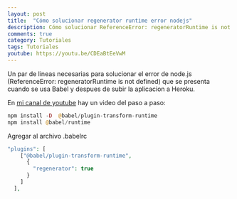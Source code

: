 ```yaml
---
layout: post
title:  "Cómo solucionar regenerator runtime error nodejs"
description: Cómo solucionar ReferenceError: regeneratorRuntime is not defined en Heroku 
comments: true
category: Tutoriales
tags: Tutoriales
youtube: https://youtu.be/CDEaBtEeVwM
---
```

Un par de lineas necesarias para solucionar el error de node.js (ReferenceError: regeneratorRuntime is not defined) que se presenta cuando se usa Babel y despues de subir la aplicacion a Heroku.

En <a target="_blank" href="{{ page.youtube }}">mi canal de youtube</a> hay un video del paso a paso:

```PHP
npm install -D  @babel/plugin-transform-runtime
npm install @babel/runtime
```
Agregar al archivo .babelrc
```PHP
"plugins": [
    ["@babel/plugin-transform-runtime",
      {
        "regenerator": true
      }
    ]
  ],
```
